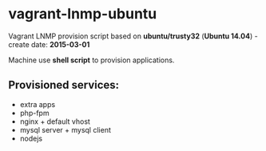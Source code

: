 # vagrant-lnmp-ubuntu
Vagrant LNMP provision script based on **ubuntu/trusty32** (**Ubuntu 14.04**) - create date: **2015-03-01**

Machine use **shell script** to provision applications.

## Provisioned services:
 * extra apps
 * php-fpm
 * nginx + default vhost
 * mysql server + mysql client
 * nodejs

